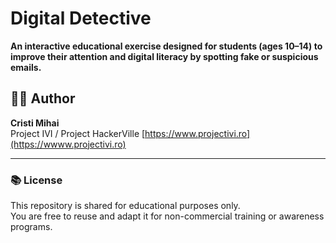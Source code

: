 # Digital Detective 
**An interactive educational exercise designed for students (ages 10–14) to improve their attention and digital literacy by spotting fake or suspicious emails.**
  
## 👨‍🏫 Author
**Cristi Mihai**  
Project IVI / Project HackerVille
[https://www.projectivi.ro](https://wwww.projectivi.ro)

---

### 📚 License
This repository is shared for educational purposes only.  
You are free to reuse and adapt it for non-commercial training or awareness programs.
